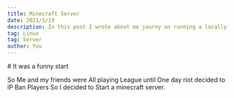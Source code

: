 ```yaml
---
title: Minecraft Server
date: 2021/3/19
description: In this post I wrote about me journy on running a locally ran custom Minecraft server 
tag: Linux
tag: Server
author: You
---
```


<section className="element">
# It was a funny start

So Me and my friends were All playing League until One day riot decided to IP Ban Players So I decided to Start a minecraft server.

</section>